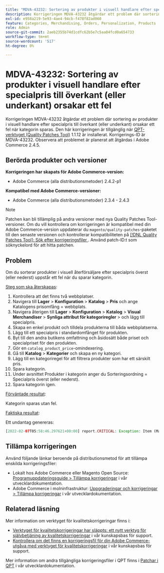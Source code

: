 ```yaml
---
title: "MDVA-43232: Sortering av produkter i visuell handlare efter specialpris till överkant (eller underkant) orsakar ett fel"
description: Korrigeringen MDVA-43232 åtgärdar ett problem där sortering av produkter i visuell handlare efter specialpris till överkant (eller underkant) orsakar ett fel när kategorin sparas. Den här korrigeringen är tillgänglig när [QPT-verktyget (Quality Patches Tool)](/help/announcements/adobe-commerce-announcements/magento-quality-patches-released-new-tool-to-self-serve-quality-patches.md) 1.1.12 är installerat. Korrigerings-ID är MDVA-43232. Observera att problemet är planerat att åtgärdas i Adobe Commerce 2.4.5.
exl-id: e958a219-5e93-4ae4-94cb-f478f82ad060
feature: Categories, Merchandising, Orders, Personalization, Products
role: Admin
source-git-commit: 2aeb2355b74d1cdfc62b5e7c5aa04fcd0a654733
workflow-type: tm+mt
source-wordcount: '517'
ht-degree: 0%

---
```


# MDVA-43232: Sortering av produkter i visuell handlare efter specialpris till överkant (eller underkant) orsakar ett fel

Korrigeringen MDVA-43232 åtgärdar ett problem där sortering av produkter i visuell handlare efter specialpris till överkant (eller underkant) orsakar ett fel när kategorin sparas. Den här korrigeringen är tillgänglig när [QPT-verktyget (Quality Patches Tool)](/help/announcements/adobe-commerce-announcements/magento-quality-patches-released-new-tool-to-self-serve-quality-patches.md) 1.1.12 är installerat. Korrigerings-ID är MDVA-43232. Observera att problemet är planerat att åtgärdas i Adobe Commerce 2.4.5.

## Berörda produkter och versioner

**Korrigeringen har skapats för Adobe Commerce-version:**

* Adobe Commerce (alla distributionsmetoder) 2.4.2-p1

**Kompatibel med Adobe Commerce-versioner:**

* Adobe Commerce (alla distributionsmetoder) 2.3.4 - 2.4.3

>[!NOTE]
>
>Patchen kan bli tillämplig på andra versioner med nya Quality Patches Tool-versioner. Om du vill kontrollera om korrigeringen är kompatibel med din Adobe Commerce-version uppdaterar du `magento/quality-patches`-paketet till den senaste versionen och kontrollerar kompatibiliteten på [[!DNL Quality Patches Tool]: Sök efter korrigeringsfiler ](https://experienceleague.adobe.com/tools/commerce-quality-patches/index.html). Använd patch-ID:t som söknyckelord för att hitta patchen.

## Problem

Om du sorterar produkter i visuell återförsäljare efter specialpris överst (eller nederst) uppstår ett fel när du sparar kategorin.

<u>Steg som ska återskapas</u>:

1. Kontrollera att det finns två webbplatser.
1. Navigera till **Lager** > **Konfiguration** > **Katalog** > **Pris** och ange Katalogens prisomfång = webbplats.
1. Navigera återigen till **Lager** > **Konfiguration** > **Katalog** > **Visual Merchandiser** > **Synliga attribut för kategoriregler** > och lägg till specialpris.
1. Skapa en enkel produkt och tilldela produkterna till båda webbplatserna.
1. Lägg till ett specialpris i standardomfånget för produkten.
1. Byt till den andra butikens omfattning och åsidosätt både priset och specialpriset för den produkten.
1. Gör en `catalog_product_price`-omindexering.
1. Gå till **Katalog** > **Kategorier** och skapa en ny kategori.
1. Lägg till en kategoriregel för att filtrera produkter som har ett särskilt pris.
1. Spara kategorin.
1. Under avsnittet Produkter i kategorin anger du Sorteringsordning = Specialpris överst (eller nederst).
1. Spara kategorin igen.

<u>Förväntade resultat</u>:

Kategorin sparas utan fel.

<u>Faktiska resultat</u>:

Ett undantag genereras:

```php
[2022-02-07T05:58:46.297621+00:00] report.CRITICAL: Exception: Item (Magento\Catalog\Model\Product\Interceptor) with the same ID "1" already exists. in /lib/internal/Magento/Framework/Data/Collection.php:407
```

## Tillämpa korrigeringen

Använd följande länkar beroende på distributionsmetod för att tillämpa enskilda korrigeringsfiler:

* Lokalt hos Adobe Commerce eller Magento Open Source: [Programuppdateringsguide > Tillämpa korrigeringar](https://experienceleague.adobe.com/en/docs/commerce-operations/tools/quality-patches-tool/usage) i vår utvecklardokumentation.
* Adobe Commerce i molninfrastruktur: [Uppgraderingar och korrigeringar > Tillämpa korrigeringar](https://experienceleague.adobe.com/en/docs/commerce-cloud-service/user-guide/develop/upgrade/apply-patches) i vår utvecklardokumentation.

## Relaterad läsning

Mer information om verktyget för kvalitetskorrigeringar finns i:

* [Verktyget för kvalitetskorrigeringar har släppts: ett nytt verktyg för självbetjäning av kvalitetskorrigeringar](/help/announcements/adobe-commerce-announcements/magento-quality-patches-released-new-tool-to-self-serve-quality-patches.md) i vår kunskapsbas för support.
* [Kontrollera om det finns en korrigeringsfil för din Adobe Commerce-utgåva med verktyget för kvalitetskorrigeringar](/help/support-tools/patches-available-in-qpt-tool/check-patch-for-magento-issue-with-magento-quality-patches.md) i vår kunskapsbas för support.

Mer information om andra tillgängliga korrigeringsfiler i QPT finns i [Patchar i QPT](https://experienceleague.adobe.com/tools/commerce-quality-patches/index.html) i vår utvecklardokumentation.
